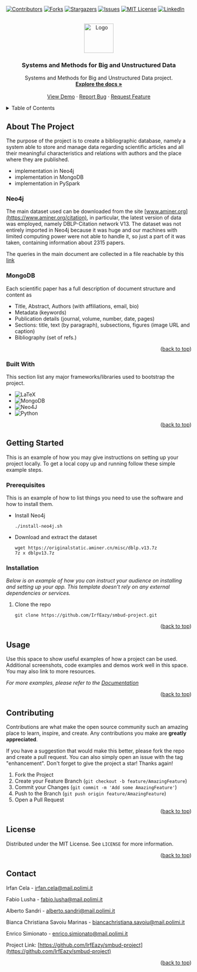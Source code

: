 <!-- Improved compatibility of back to top link: See: https://github.com/othneildrew/Best-README-Template/pull/73 -->
<a name="readme-top"></a>
<!--
*** Thanks for checking out the Best-README-Template. If you have a suggestion
*** that would make this better, please fork the repo and create a pull request
*** or simply open an issue with the tag "enhancement".
*** Don't forget to give the project a star!
*** Thanks again! Now go create something AMAZING! :D
-->



<!-- PROJECT SHIELDS -->
<!--
*** I'm using markdown "reference style" links for readability.
*** Reference links are enclosed in brackets [ ] instead of parentheses ( ).
*** See the bottom of this document for the declaration of the reference variables
*** for contributors-url, forks-url, etc. This is an optional, concise syntax you may use.
*** https://www.markdownguide.org/basic-syntax/#reference-style-links
-->
[![Contributors](https://img.shields.io/github/contributors/IrfEazy/smbud-project.svg?style=for-the-badge)](https://github.com/IrfEazy/smbud-project/graphs/contributors)
[![Forks](https://img.shields.io/github/forks/IrfEazy/smbud-project.svg?style=for-the-badge)](https://github.com/IrfEazy/smbud-project/network/members)
[![Stargazers](https://img.shields.io/github/stars/IrfEazy/smbud-project.svg?style=for-the-badge)](https://github.com/IrfEazy/smbud-project/stargazers)
[![Issues](https://img.shields.io/github/issues/IrfEazy/smbud-project.svg?style=for-the-badge)](https://github.com/IrfEazy/smbud-project/issues)
[![MIT License](https://img.shields.io/github/license/IrfEazy/smbud-project.svg?style=for-the-badge)](https://github.com/IrfEazy/smbud-project/blob/main/LICENSE)
[![LinkedIn](https://img.shields.io/badge/-LinkedIn-black.svg?style=for-the-badge&logo=linkedin&colorB=555)](https://linkedin.com/in/irfan-cela-1511b3244)



<!-- PROJECT LOGO -->
<br />
<div align="center">
  <a href="https://github.com/IrfEazy/smbud-project">
    <img src="images/logo.ico" alt="Logo" width="80" height="80">
  </a>

<h3 align="center">Systems and Methods for Big and Unstructured Data</h3>

  <p>
    Systems and Methods for Big and Unstructured Data project.
    <br />
    <a href="https://github.com/IrfEazy/smbud-project"><strong>Explore the docs »</strong></a>
    <br />
    <br />
    <a href="https://github.com/IrfEazy/smbud-project">View Demo</a>
    ·
    <a href="https://github.com/IrfEazy/smbud-project/issues">Report Bug</a>
    ·
    <a href="https://github.com/IrfEazy/smbud-project/issues">Request Feature</a>
  </p>
</div>



<!-- TABLE OF CONTENTS -->
<details>
  <summary>Table of Contents</summary>
  <ol>
    <li>
      <a href="#about-the-project">About The Project</a>
      <ul>
        <li><a href="#built-with">Built With</a></li>
      </ul>
    </li>
    <li>
      <a href="#getting-started">Getting Started</a>
      <ul>
        <li><a href="#prerequisites">Prerequisites</a></li>
        <li><a href="#installation">Installation</a></li>
      </ul>
    </li>
    <li><a href="#usage">Usage</a></li>
    <!--<li><a href="#roadmap">Roadmap</a></li>-->
    <li><a href="#contributing">Contributing</a></li>
    <li><a href="#license">License</a></li>
    <li><a href="#contact">Contact</a></li>
    <!--<li><a href="#acknowledgments">Acknowledgments</a></li>-->
  </ol>
</details>



<!-- ABOUT THE PROJECT -->

## About The Project

<!--[![Product Name Screen Shot][product-screenshot]](https://example.com)-->

The purpose of the project is to create a bibliographic database, namely a system able to store and manage data
regarding scientific articles and all their meaningful characteristics and relations with authors and the place where
they are published.

* implementation in Neo4j
* implementation in MongoDB
* implementation in PySpark

### Neo4j

The main dataset used can be downloaded from the site [www.aminer.org](https://www.aminer.org/citation), in particular,
the latest version of data was employed, namely DBLP-Citation network V13. The dataset was not entirely imported in
Neo4j because it was huge and our machines with limited computing power were not able to handle it, so just a part of it
was taken, containing information about 2315 papers.

The queries in the main document are collected in a file reachable by
this [link](https://github.com/IrfEazy/smbud-project/blob/main/neo4j/queries.cyp)

### MongoDB

Each scientific paper has a full description of document structure and content as

* Title, Abstract, Authors (with affiliations, email, bio)
* Metadata (keywords)
* Publication details (journal, volume, number, date, pages)
* Sections: title, text (by paragraph), subsections, figures (image URL and caption)
* Bibliography (set of refs.)

<p align="right">(<a href="#readme-top">back to top</a>)</p>

### Built With

This section list any major frameworks/libraries used to bootstrap the project.

* ![LaTeX](https://img.shields.io/badge/latex-%23008080.svg?style=for-the-badge&logo=latex&logoColor=white)
* ![MongoDB](https://img.shields.io/badge/MongoDB-%234ea94b.svg?style=for-the-badge&logo=mongodb&logoColor=white)
* ![Neo4J](https://img.shields.io/badge/Neo4j-008CC1?style=for-the-badge&logo=neo4j&logoColor=white)
* ![Python](https://img.shields.io/badge/python-3670A0?style=for-the-badge&logo=python&logoColor=ffdd54)

<p align="right">(<a href="#readme-top">back to top</a>)</p>



<!-- GETTING STARTED -->

## Getting Started

This is an example of how you may give instructions on setting up your project locally.
To get a local copy up and running follow these simple example steps.

### Prerequisites

This is an example of how to list things you need to use the software and how to install them.

* Install Neo4j
   ```shell
   ./install-neo4j.sh
   ```

* Download and extract the dataset
   ```shell
   wget https://originalstatic.aminer.cn/misc/dblp.v13.7z
   7z x dblpv13.7z
   ```

### Installation

_Below is an example of how you can instruct your audience on installing and setting up your app. This template doesn't
rely on any external dependencies or services._

1. Clone the repo
    ```shell
    git clone https://github.com/IrfEazy/smbud-project.git
    ```

<p align="right">(<a href="#readme-top">back to top</a>)</p>



<!-- USAGE EXAMPLES -->

## Usage

Use this space to show useful examples of how a project can be used. Additional screenshots, code examples and demos
work well in this space. You may also link to more resources.

_For more examples, please refer to the [Documentation](https://example.com)_

<p align="right">(<a href="#readme-top">back to top</a>)</p>



<!-- ROADMAP -->

<!--
## Roadmap

- [x] Add Changelog
- [x] Add back to top links
- [ ] Add Additional Templates w/ Examples
- [ ] Add "components" document to easily copy & paste sections of the readme
- [ ] Multi-language Support
    - [ ] Chinese
    - [ ] Spanish

See the [open issues](https://github.com/othneildrew/Best-README-Template/issues) for a full list of proposed features (
and known issues).

<p align="right">(<a href="#readme-top">back to top</a>)</p>
-->



<!-- CONTRIBUTING -->

## Contributing

Contributions are what make the open source community such an amazing place to learn, inspire, and create. Any
contributions you make are **greatly appreciated**.

If you have a suggestion that would make this better, please fork the repo and create a pull request. You can also
simply open an issue with the tag "enhancement".
Don't forget to give the project a star! Thanks again!

1. Fork the Project
2. Create your Feature Branch (`git checkout -b feature/AmazingFeature`)
3. Commit your Changes (`git commit -m 'Add some AmazingFeature'`)
4. Push to the Branch (`git push origin feature/AmazingFeature`)
5. Open a Pull Request

<p align="right">(<a href="#readme-top">back to top</a>)</p>



<!-- LICENSE -->

## License

Distributed under the MIT License. See `LICENSE` for more information.

<p align="right">(<a href="#readme-top">back to top</a>)</p>



<!-- CONTACT -->

## Contact

Irfan Cela - <!--[@your_twitter](https://twitter.com/your_username) - -->irfan.cela@mail.polimi.it

Fabio Lusha - fabio.lusha@mail.polimi.it

Alberto Sandri - alberto.sandri@mail.polimi.it

Bianca Christiana Savoiu Marinas - biancachristiana.savoiu@mail.polimi.it

Enrico Simionato - enrico.simionato@mail.polimi.it

Project Link: [https://github.com/IrfEazy/smbud-project](https://github.com/IrfEazy/smbud-project)

<p align="right">(<a href="#readme-top">back to top</a>)</p>